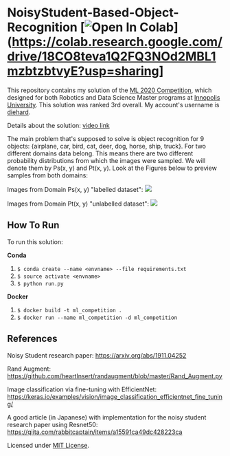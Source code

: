 # NoisyStudent-Based-Object-Recognition  [![Open In Colab](https://colab.research.google.com/assets/colab-badge.svg)](https://colab.research.google.com/drive/18CO8teva1Q2FQ3NOd2MBL1mzbtzbtvyE?usp=sharing]

This repository contains my solution of the [ML 2020 Competition](https://competitions.codalab.org/competitions/27549), which designed for both Robotics and Data Science Master programs at [Innopolis University](https://innopolis.university/). This solution was ranked 3rd overall. My account's username is [diehard](https://competitions.codalab.org/competitions/27549#results).

Details about the solution:
[video link](https://www.youtube.com/watch?v=pYVceiqfntc)

The main problem that's supposed to solve is object recognition for 9 objects:  {airplane, car, bird, cat, deer, dog, horse, ship, truck}. For two different domains data belong. This means there are two different probability distributions from which the images were sampled. We will denote them by Ps(x, y) and Pt(x, y). Look at the Figures below to preview samples from both domains:

Images from Domain Ps(x, y) "labelled dataset":
![](https://i.ibb.co/dPZ0379/xs.png)

Images from Domain Pt(x, y) "unlabelled dataset":
![](https://i.ibb.co/bQY4RBy/xt.png)

## How To Run

To run this solution:

**Conda**
1. `$ conda create --name <envname> --file requirements.txt`
2. `$ source activate <envname>`
3. `$ python run.py`

**Docker**
1. `$ docker build -t ml_competition .`
2. `$ docker run --name ml_competition -d ml_competition`

## References

Noisy Student research paper: https://arxiv.org/abs/1911.04252

Rand Augment: https://github.com/heartInsert/randaugment/blob/master/Rand_Augment.py

Image classification via fine-tuning with EfficientNet: https://keras.io/examples/vision/image_classification_efficientnet_fine_tuning/

A good article (in Japanese) with implementation for the noisy student research paper using Resnet50: https://qiita.com/rabbitcaptain/items/a15591ca49dc428223ca

Licensed under [MIT License](LICENSE).

